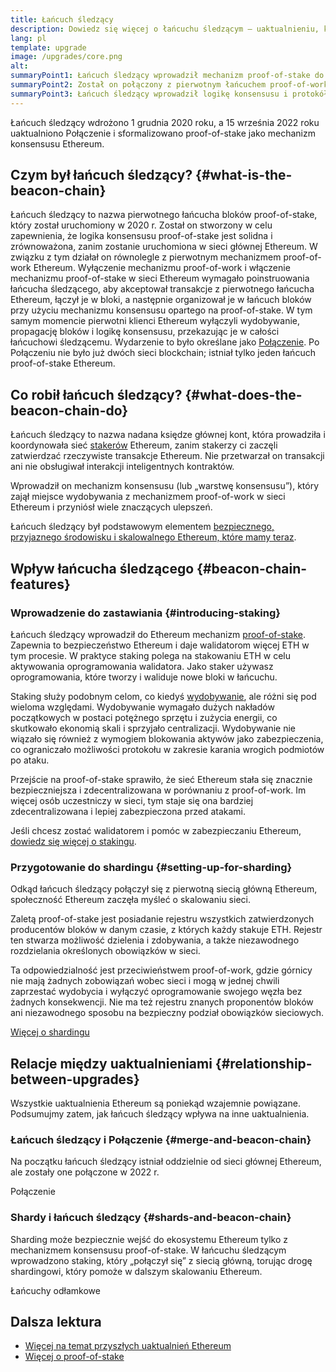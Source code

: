 ```yaml
---
title: Łańcuch śledzący
description: Dowiedz się więcej o łańcuchu śledzącym — uaktualnieniu, które wprowadziło mechanizm proof-of-stake w sieci Ethereum.
lang: pl
template: upgrade
image: /upgrades/core.png
alt:
summaryPoint1: Łańcuch śledzący wprowadził mechanizm proof-of-stake do ekosystemu Ethereum.
summaryPoint2: Został on połączony z pierwotnym łańcuchem proof-of-work Ethereum we wrześniu 2022 roku.
summaryPoint3: Łańcuch śledzący wprowadził logikę konsensusu i protokół uzgadniania bloków, które obecnie zabezpieczają Ethereum.
---
```


<UpgradeStatus isShipped dateKey="page-upgrades:page-upgrades-beacon-date">
  Łańcuch śledzący wdrożono 1 grudnia 2020 roku, a 15 września 2022 roku uaktualniono Połączenie i sformalizowano proof-of-stake jako mechanizm konsensusu Ethereum.
</UpgradeStatus>

## Czym był łańcuch śledzący? {#what-is-the-beacon-chain}

Łańcuch śledzący to nazwa pierwotnego łańcucha bloków proof-of-stake, który został uruchomiony w 2020 r. Został on stworzony w celu zapewnienia, że logika konsensusu proof-of-stake jest solidna i zrównoważona, zanim zostanie uruchomiona w sieci głównej Ethereum. W związku z tym działał on równolegle z pierwotnym mechanizmem proof-of-work Ethereum. Wyłączenie mechanizmu proof-of-work i włączenie mechanizmu proof-of-stake w sieci Ethereum wymagało poinstruowania łańcucha śledzącego, aby akceptował transakcje z pierwotnego łańcucha Ethereum, łączył je w bloki, a następnie organizował je w łańcuch bloków przy użyciu mechanizmu konsensusu opartego na proof-of-stake. W tym samym momencie pierwotni klienci Ethereum wyłączyli wydobywanie, propagację bloków i logikę konsensusu, przekazując je w całości łańcuchowi śledzącemu. Wydarzenie to było określane jako [Połączenie](/roadmap/merge/). Po Połączeniu nie było już dwóch sieci blockchain; istniał tylko jeden łańcuch proof-of-stake Ethereum.

## Co robił łańcuch śledzący? {#what-does-the-beacon-chain-do}

Łańcuch śledzący to nazwa nadana księdze głównej kont, która prowadziła i koordynowała sieć [stakerów](/staking/) Ethereum, zanim stakerzy ci zaczęli zatwierdzać rzeczywiste transakcje Ethereum. Nie przetwarzał on transakcji ani nie obsługiwał interakcji inteligentnych kontraktów.

Wprowadził on mechanizm konsensusu (lub „warstwę konsensusu”), który zajął miejsce wydobywania z mechanizmem proof-of-work w sieci Ethereum i przyniósł wiele znaczących ulepszeń.

Łańcuch śledzący był podstawowym elementem [bezpiecznego, przyjaznego środowisku i skalowalnego Ethereum, które mamy teraz](/roadmap/vision/).

## Wpływ łańcucha śledzącego {#beacon-chain-features}

### Wprowadzenie do zastawiania {#introducing-staking}

Łańcuch śledzący wprowadził do Ethereum mechanizm [proof-of-stake](/developers/docs/consensus-mechanisms/pos/). Zapewnia to bezpieczeństwo Ethereum i daje walidatorom więcej ETH w tym procesie. W praktyce staking polega na stakowaniu ETH w celu aktywowania oprogramowania walidatora. Jako staker używasz oprogramowania, które tworzy i waliduje nowe bloki w łańcuchu.

Staking służy podobnym celom, co kiedyś [wydobywanie](/developers/docs/mining/), ale różni się pod wieloma względami. Wydobywanie wymagało dużych nakładów początkowych w postaci potężnego sprzętu i zużycia energii, co skutkowało ekonomią skali i sprzyjało centralizacji. Wydobywanie nie wiązało się również z wymogiem blokowania aktywów jako zabezpieczenia, co ograniczało możliwości protokołu w zakresie karania wrogich podmiotów po ataku.

Przejście na proof-of-stake sprawiło, że sieć Ethereum stała się znacznie bezpieczniejsza i zdecentralizowana w porównaniu z proof-of-work. Im więcej osób uczestniczy w sieci, tym staje się ona bardziej zdecentralizowana i lepiej zabezpieczona przed atakami.

<InfoBanner emoji=":money_bag:">
  Jeśli chcesz zostać walidatorem i pomóc w zabezpieczaniu Ethereum, <a href="/staking/">dowiedz się więcej o stakingu</a>.
</InfoBanner>

### Przygotowanie do shardingu {#setting-up-for-sharding}

Odkąd łańcuch śledzący połączył się z pierwotną siecią główną Ethereum, społeczność Ethereum zaczęła myśleć o skalowaniu sieci.

Zaletą proof-of-stake jest posiadanie rejestru wszystkich zatwierdzonych producentów bloków w danym czasie, z których każdy stakuje ETH. Rejestr ten stwarza możliwość dzielenia i zdobywania, a także niezawodnego rozdzielania określonych obowiązków w sieci.

Ta odpowiedzialność jest przeciwieństwem proof-of-work, gdzie górnicy nie mają żadnych zobowiązań wobec sieci i mogą w jednej chwili zaprzestać wydobycia i wyłączyć oprogramowanie swojego węzła bez żadnych konsekwencji. Nie ma też rejestru znanych proponentów bloków ani niezawodnego sposobu na bezpieczny podział obowiązków sieciowych.

[Więcej o shardingu](/roadmap/danksharding/)

## Relacje między uaktualnieniami {#relationship-between-upgrades}

Wszystkie uaktualnienia Ethereum są poniekąd wzajemnie powiązane. Podsumujmy zatem, jak łańcuch śledzący wpływa na inne uaktualnienia.

### Łańcuch śledzący i Połączenie {#merge-and-beacon-chain}

Na początku łańcuch śledzący istniał oddzielnie od sieci głównej Ethereum, ale zostały one połączone w 2022 r.

<ButtonLink to="/roadmap/merge/">
  Połączenie
</ButtonLink>

### Shardy i łańcuch śledzący {#shards-and-beacon-chain}

Sharding może bezpiecznie wejść do ekosystemu Ethereum tylko z mechanizmem konsensusu proof-of-stake. W łańcuchu śledzącym wprowadzono staking, który „połączył się” z siecią główną, torując drogę shardingowi, który pomoże w dalszym skalowaniu Ethereum.

<ButtonLink to="/roadmap/danksharding/">
  Łańcuchy odłamkowe
</ButtonLink>

## Dalsza lektura

- [Więcej na temat przyszłych uaktualnień Ethereum](/roadmap/vision)
- [Więcej o proof-of-stake](/developers/docs/consensus-mechanisms/pos)
